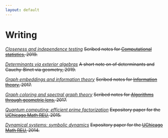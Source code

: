 ```yaml
---
layout: default
---
```


# Writing

[*Closeness and independence testing*](/assets/writing/closeness-testing.pdf)
~~Scribed notes for [Computational statistics](https://cseweb.ucsd.edu/~dakane/), 2019.~~

[*Determinants via exterior algebras*](/assets/writing/determinants.pdf)
~~A short note on of determinants and Cauchy-Binet via geometry, 2019.~~

[*Graph embeddings and information theory*](/assets/writing/graph-embeddings.pdf)
~~Scribed notes for [Information theory](https://www.cs.columbia.edu/~omri/), 2017.~~

[*Graph coloring and spectral graph theory*](/assets/writing/color-sgt.pdf)
~~Scribed notes for [Algorithms through geometric lens](https://ilyaraz.org/static/class/), 2017.~~

[*Quantum computing: efficient prime factorization*](/assets/writing/quantum.pdf)
~~Expository paper for the [UChicago Math REU](https://math.uchicago.edu/~may/REU2015/), 2015.~~

[*Dynamical systems: symbolic dynamics*](/assets/writing/dynamical.pdf)
~~Expository paper for the [UChicago Math REU](https://math.uchicago.edu/~may/REU2014/), 2014.~~
